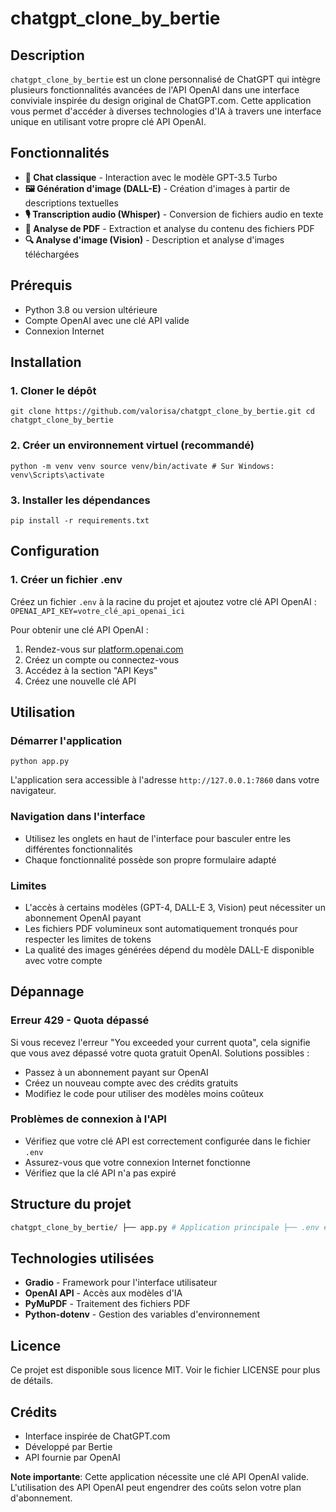 # chatgpt_clone_by_bertie

## Description
`chatgpt_clone_by_bertie` est un clone personnalisé de ChatGPT qui intègre plusieurs fonctionnalités avancées de l'API OpenAI dans une interface conviviale inspirée du design original de ChatGPT.com. Cette application vous permet d'accéder à diverses technologies d'IA à travers une interface unique en utilisant votre propre clé API OpenAI.

## Fonctionnalités
- **💬 Chat classique** - Interaction avec le modèle GPT-3.5 Turbo
- **🖼️ Génération d'image (DALL-E)** - Création d'images à partir de descriptions textuelles
- **🎙️ Transcription audio (Whisper)** - Conversion de fichiers audio en texte
- **📄 Analyse de PDF** - Extraction et analyse du contenu des fichiers PDF
- **🔍 Analyse d'image (Vision)** - Description et analyse d'images téléchargées

## Prérequis
- Python 3.8 ou version ultérieure
- Compte OpenAI avec une clé API valide
- Connexion Internet

## Installation

### 1. Cloner le dépôt
```shell
git clone https://github.com/valorisa/chatgpt_clone_by_bertie.git cd chatgpt_clone_by_bertie
```

### 2. Créer un environnement virtuel (recommandé)
```shell
python -m venv venv source venv/bin/activate # Sur Windows: venv\Scripts\activate
```

### 3. Installer les dépendances
```shell
pip install -r requirements.txt
```

## Configuration

### 1. Créer un fichier .env
Créez un fichier `.env` à la racine du projet et ajoutez votre clé API OpenAI :
```OPENAI_API_KEY=votre_clé_api_openai_ici```


Pour obtenir une clé API OpenAI :
1. Rendez-vous sur [platform.openai.com](https://platform.openai.com)
2. Créez un compte ou connectez-vous
3. Accédez à la section "API Keys"
4. Créez une nouvelle clé API

## Utilisation

### Démarrer l'application
```shell
python app.py
```

L'application sera accessible à l'adresse ```http://127.0.0.1:7860``` dans votre navigateur.

### Navigation dans l'interface
- Utilisez les onglets en haut de l'interface pour basculer entre les différentes fonctionnalités
- Chaque fonctionnalité possède son propre formulaire adapté

### Limites
- L'accès à certains modèles (GPT-4, DALL-E 3, Vision) peut nécessiter un abonnement OpenAI payant
- Les fichiers PDF volumineux sont automatiquement tronqués pour respecter les limites de tokens
- La qualité des images générées dépend du modèle DALL-E disponible avec votre compte

## Dépannage

### Erreur 429 - Quota dépassé
Si vous recevez l'erreur "You exceeded your current quota", cela signifie que vous avez dépassé votre quota gratuit OpenAI. Solutions possibles :
- Passez à un abonnement payant sur OpenAI
- Créez un nouveau compte avec des crédits gratuits
- Modifiez le code pour utiliser des modèles moins coûteux

### Problèmes de connexion à l'API
- Vérifiez que votre clé API est correctement configurée dans le fichier `.env`
- Assurez-vous que votre connexion Internet fonctionne
- Vérifiez que la clé API n'a pas expiré

## Structure du projet
```bash
chatgpt_clone_by_bertie/ ├── app.py # Application principale ├── .env # Configuration des clés API (à créer) ├── requirements.txt # Dépendances du projet └── assets/ # Dossier pour les fichiers temporaires ├── audio/ # Fichiers audio téléchargés ├── images/ # Images générées et téléchargées └── pdfs/ # Fichiers PDF téléchargés
```

## Technologies utilisées
- **Gradio** - Framework pour l'interface utilisateur
- **OpenAI API** - Accès aux modèles d'IA
- **PyMuPDF** - Traitement des fichiers PDF
- **Python-dotenv** - Gestion des variables d'environnement

## Licence
Ce projet est disponible sous licence MIT. Voir le fichier LICENSE pour plus de détails.

## Crédits
- Interface inspirée de ChatGPT.com
- Développé par Bertie
- API fournie par OpenAI

**Note importante**: Cette application nécessite une clé API OpenAI valide. L'utilisation des API OpenAI peut engendrer des coûts selon votre plan d'abonnement.
